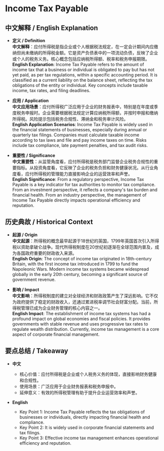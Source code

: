 # Income Tax Payable

## 中文解释 / English Explanation

* **定义 / Definition**  
  **中文解释**：应付所得税是指企业或个人根据税法规定，在一定会计期间内应缴纳但尚未缴纳的所得税金额。它是资产负债表中的一项流动负债，反映了企业或个人的税务义务。核心概念包括应纳税所得额、税率和税务申报期限。  
  **English Explanation**: Income Tax Payable refers to the amount of income tax that a business or individual is obligated to pay but has not yet paid, as per tax regulations, within a specific accounting period. It is classified as a current liability on the balance sheet, reflecting the tax obligations of the entity or individual. Key concepts include taxable income, tax rates, and filing deadlines.

* **应用 / Application**  
  **中文应用场景**：应付所得税广泛应用于企业的财务报表中，特别是在年度或季度税务申报时。企业需要根据税法规定计算应纳税所得额，并按时申报和缴纳所得税。风险提示包括税务合规性、滞纳金和税务审计风险。  
  **English Application Scenarios**: Income Tax Payable is widely used in the financial statements of businesses, especially during annual or quarterly tax filings. Companies must calculate taxable income according to tax laws and file and pay income taxes on time. Risks include tax compliance, late payment penalties, and tax audit risks.

* **重要性 / Significance**  
  **中文重要性**：从监管角度看，应付所得税是税务部门监督企业税务合规性的重要指标。从投资角度看，它反映了企业的税务负担和财务健康状况。从行业角度看，应付所得税的管理能力直接影响企业的运营效率和声誉。  
  **English Significance**: From a regulatory perspective, Income Tax Payable is a key indicator for tax authorities to monitor tax compliance. From an investment perspective, it reflects a company's tax burden and financial health. From an industry perspective, the management of Income Tax Payable directly impacts operational efficiency and reputation.

## 历史典故 / Historical Context

* **起源 / Origin**  
  **中文起源**：所得税的概念最早起源于18世纪的英国，1799年英国首次引入所得税以资助拿破仑战争。现代所得税制度在20世纪初逐渐在全球范围内普及，成为各国政府重要的财政收入来源。  
  **English Origin**: The concept of income tax originated in 18th-century Britain, with the first income tax introduced in 1799 to fund the Napoleonic Wars. Modern income tax systems became widespread globally in the early 20th century, becoming a significant source of government revenue.

* **影响 / Impact**  
  **中文影响**：所得税制度的建立对全球经济和财政政策产生了深远影响。它不仅为政府提供了稳定的财政收入，还通过累进税率调节社会财富分配。当前，所得税管理已成为企业财务管理的核心内容之一。  
  **English Impact**: The establishment of income tax systems has had a profound impact on global economies and fiscal policies. It provides governments with stable revenue and uses progressive tax rates to regulate wealth distribution. Currently, income tax management is a core aspect of corporate financial management.

## 要点总结 / Takeaway

* **中文**  
  - 核心价值：应付所得税是企业或个人税务义务的体现，直接影响财务健康和合规性。  
  - 使用场景：广泛应用于企业财务报表和税务申报中。  
  - 延伸意义：有效的所得税管理有助于提升企业运营效率和声誉。

* **English**  
  - Key Point 1: Income Tax Payable reflects the tax obligations of businesses or individuals, directly impacting financial health and compliance.  
  - Key Point 2: It is widely used in corporate financial statements and tax filings.  
  - Key Point 3: Effective income tax management enhances operational efficiency and reputation.